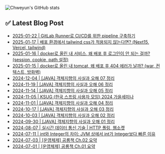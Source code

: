 
![Chweyun's GitHub stats](https://github-readme-stats.vercel.app/api?username=chweyun&show_icons=true&theme=panda)

## ✅ Latest Blog Post
 - [2025-01-22  |  GitLab Runner로 CI/CD를 위한 pipeline 구축하기](/posts/1822f66b-afc6-8018-a63d-d16cd7541156)
 - [2025-01-17  |  배포 환경에서 tailwind css가 적용되지 않는다면? (Next15, Vercel, tailwind)](/posts/1812f66b-afc6-80d5-8a0b-d8ee54d0ab2b)
 - [2025-01-16  |  docker로 올린 내 서비스, 왜 배포 후 로그인이 안 되는 걸까? (session, cookie, path 설정)](/posts/1822f66b-afc6-80a7-bcde-f26205ee1e3b)
 - [2025-01-15  |  docker로 올린 내 tomcat, 왜 배포 후 404 에러가 날까? (war, 컨텍스트, 방화벽)](/posts/1822f66b-afc6-80cf-b834-ce83f05d9dbd)
 - [2024-12-04  |  [JAVA] 객체지향의 사실과 오해 07 정리](/posts/1842f66b-afc6-808a-b3c9-ea136def7a6c)
 - [2024-11-19  |  [JAVA] 객체지향의 사실과 오해 06 정리](/posts/1842f66b-afc6-80d0-8045-db6f8c48ea76)
 - [2024-11-14  |  [JAVA] 객체지향의 사실과 오해 05 정리](/posts/1842f66b-afc6-809e-bd37-d6e96f50540e)
 - [2024-11-05  |  KSUG (한국 스프링 사용자 모임) 2024 가을세미나](/posts/1842f66b-afc6-801f-bb87-f18644f919b7)
 - [2024-11-01  |  [JAVA] 객체지향의 사실과 오해 04 정리](/posts/1842f66b-afc6-80c7-a152-f1dc86074bce)
 - [2024-10-17  |  [JAVA] 객체지향의 사실과 오해 03 정리](/posts/1842f66b-afc6-8085-8cf2-c56c3176061e)
 - [2024-10-03  |  [JAVA] 객체지향의 사실과 오해 02 정리](/posts/1842f66b-afc6-8009-9c4b-d652b9cc4e7f)
 - [2024-09-30  |  [JAVA] 객체지향의 사실과 오해 01 정리](/posts/1842f66b-afc6-8032-9ac9-f29a2181e157)
 - [2024-08-07  |  실시간 데이터 통신 기술 | HTTP 폴링, 웹소켓](/posts/1842f66b-afc6-8070-9cd6-fb93797328d3)
 - [2024-07-11  |  int와 Integer의 차이: JVM 상에서 int가 Integer보다 빠른 이유](/posts/1842f66b-afc6-8048-a6c3-c68081907ba5)
 - [2024-07-03  |  [운영체제] 공룡책 Ch.02 요약](/posts/1842f66b-afc6-80ad-bb9b-f74a69507307)
 - [2024-07-01  |  [운영체제] 공룡책 Ch.01 요약](/posts/1842f66b-afc6-8092-aa96-c30fa1a87644)
